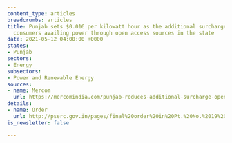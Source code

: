 ```yaml
---
content_type: articles
breadcrumbs: articles
title: Punjab sets $0.016 per kilowatt hour as the additional surcharge payable by
  consumers availing power through open access sources in the state
date: 2021-05-12 04:00:00 +0000
states:
- Punjab
sectors:
- Energy
subsectors:
- Power and Renewable Energy
sources:
- name: Mercom
  url: https://mercomindia.com/punjab-reduces-additional-surcharge-open-access/
details:
- name: Order
  url: http://pserc.gov.in/pages/final%20order%20in%20Pt.%20No.%2019%20of%202021.pdf
is_newsletter: false

---
```

